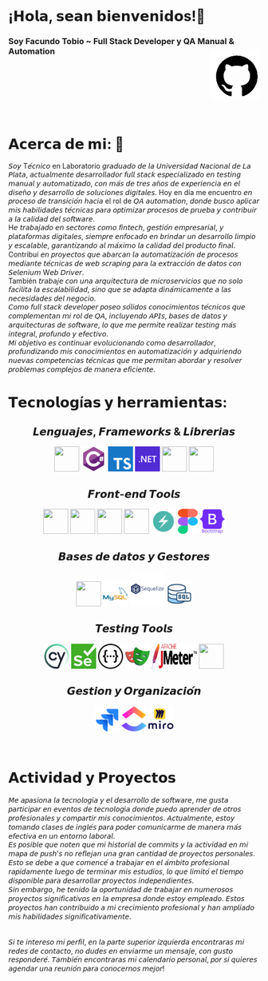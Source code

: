 # ¡𝗛𝗼𝗹𝗮, 𝘀𝗲𝗮𝗻 𝗯𝗶𝗲𝗻𝘃𝗲𝗻𝗶𝗱𝗼s!👋 
<h3>Soy Facundo Tobio ~ Full Stack Developer y QA Manual & Automation</h3>
<p align="right" >
  <img src="/assets/github.gif" width="100" style="position: relative; top: -30px;"/>
</p>

# 𝗔𝗰𝗲𝗿𝗰𝗮 𝗱𝗲 𝗺𝗶:  💬

𝘚𝘰𝘺 T𝘦́𝘤𝘯𝘪𝘤𝘰 en Laboratorio 𝘨𝘳𝘢𝘥𝘶𝘢𝘥𝘰 𝘥𝘦 𝘭𝘢 𝘜𝘯𝘪𝘷𝘦𝘳𝘴𝘪𝘥𝘢𝘥 𝘕𝘢𝘤𝘪𝘰𝘯𝘢𝘭 𝘥𝘦 𝘓𝘢 𝘗𝘭𝘢𝘵𝘢, 𝘢𝘤𝘵𝘶𝘢𝘭𝘮𝘦𝘯𝘵𝘦 𝘥𝘦𝘴𝘢𝘳𝘳𝘰𝘭𝘭𝘢𝘥𝘰𝘳 𝘧𝘶𝘭𝘭 𝘴𝘵𝘢𝘤𝘬 𝘦𝘴𝑝𝘦𝘤𝘪𝘢𝘭𝘪𝘻𝘢𝘥𝘰 𝘦𝘯 𝘵𝘦𝘴𝘵𝘪𝘯𝘨 𝘮𝘢𝘯𝘶𝘢𝘭 𝘺 𝘢𝘶𝘵𝘰𝘮𝘢𝘵𝘪𝘻𝘢𝘥𝘰, 𝘤𝘰𝘯 𝘮𝘢́𝘴 𝘥𝘦 𝘵𝘳𝘦𝘴 𝘢ñ𝘰𝘴 𝘥𝘦 𝘦𝘹𝑝𝘦𝘳𝘪𝘦𝘯𝘤𝘪𝘢 𝘦𝘯 𝘦𝘭 𝘥𝘪𝘴𝘦ñ𝘰 𝘺 𝘥𝘦𝘴𝘢𝘳𝘳𝘰𝘭𝘭𝘰 𝘥𝘦 𝘴𝘰𝘭𝘶𝘤𝘪𝘰𝘯𝘦𝘴 𝘥𝘪𝘨𝘪𝘵𝘢𝘭𝘦𝘴. Hoy en día me encuentro 𝘦𝘯 𝑝𝘳𝘰𝘤𝘦𝘴𝘰 𝘥𝘦 𝘵𝘳𝘢𝘯𝘴𝘪𝘤𝘪𝘰́𝘯 𝘩𝘢𝘤𝘪𝘢 el rol de 𝘘𝘈 𝘢𝘶𝘵𝘰𝘮𝘢𝘵𝘪𝘰𝘯, 𝘥𝘰𝘯𝘥𝘦 𝘣𝘶𝘴𝘤𝘰 𝘢𝑝𝘭𝘪𝘤𝘢𝘳 𝘮𝘪𝘴 𝘩𝘢𝘣𝘪𝘭𝘪𝘥𝘢𝘥𝘦𝘴 𝘵𝘦́𝘤𝘯𝘪𝘤𝘢𝘴 𝑝𝘢𝘳𝘢 𝘰𝑝𝘵𝘪𝘮𝘪𝘻𝘢𝘳 𝑝𝘳𝘰𝘤𝘦𝘴𝘰𝘴 𝘥𝘦 𝑝𝘳𝘶𝘦𝘣𝘢 𝘺 𝘤𝘰𝘯𝘵𝘳𝘪𝘣𝘶𝘪𝘳 𝘢 𝘭𝘢 𝘤𝘢𝘭𝘪𝘥𝘢𝘥 𝘥𝘦𝘭 𝘴𝘰𝘧𝘵𝘸𝘢𝘳𝘦.
</br>
H𝘦 𝘵𝘳𝘢𝘣𝘢𝘫𝘢𝘥𝘰 𝘦𝘯 𝘴𝘦𝘤𝘵𝘰𝘳𝘦𝘴 𝘤𝘰𝘮𝘰 𝘧𝘪𝘯𝘵𝘦𝘤𝘩, 𝘨𝘦𝘴𝘵𝘪𝘰́𝘯 𝘦𝘮𝑝𝘳𝘦𝘴𝘢𝘳𝘪𝘢𝘭, 𝘺 𝑝𝘭𝘢𝘵𝘢𝘧𝘰𝘳𝘮𝘢𝘴 𝘥𝘪𝘨𝘪𝘵𝘢𝘭𝘦𝘴, 𝘴𝘪𝘦𝘮𝑝𝘳𝘦 𝘦𝘯𝘧𝘰𝘤𝘢𝘥𝘰 𝘦𝘯 𝘣𝘳𝘪𝘯𝘥𝘢𝘳 𝘶𝘯 𝘥𝘦𝘴𝘢𝘳𝘳𝘰𝘭𝘭𝘰 𝘭𝘪𝘮𝑝𝘪𝘰 𝘺 𝘦𝘴𝘤𝘢𝘭𝘢𝘣𝘭𝘦, 𝘨𝘢𝘳𝘢𝘯𝘵𝘪𝘻𝘢𝘯𝘥𝘰 𝘢𝘭 𝘮𝘢́𝘹𝘪𝘮𝘰 𝘭𝘢 𝘤𝘢𝘭𝘪𝘥𝘢𝘥 𝘥𝘦𝘭 𝑝𝘳𝘰𝘥𝘶𝘤𝘵𝘰 𝘧𝘪𝘯𝘢𝘭.
</br>
Contribuí 𝘦𝘯 𝑝𝘳𝘰𝘺𝘦𝘤𝘵𝘰𝘴 𝘲𝘶𝘦 𝘢𝘣𝘢𝘳𝘤𝘢𝘯 𝘭𝘢 𝘢𝘶𝘵𝘰𝘮𝘢𝘵𝘪𝘻𝘢𝘤𝘪𝘰́𝘯 𝘥𝘦 𝑝𝘳𝘰𝘤𝘦𝘴𝘰𝘴 𝘮𝘦𝘥𝘪𝘢𝘯𝘵𝘦 𝘵𝘦́𝘤𝘯𝘪𝘤𝘢𝘴 𝘥𝘦 𝘸𝘦𝘣 𝘴𝘤𝘳𝘢𝑝𝘪𝘯𝘨 𝑝𝘢𝘳𝘢 𝘭𝘢 𝘦𝘹𝘵𝘳𝘢𝘤𝘤𝘪𝘰́𝘯 𝘥𝘦 𝘥𝘢𝘵𝘰𝘴 𝘤𝘰𝘯 𝘚𝘦𝘭𝘦𝘯𝘪𝘶𝘮 W𝘦𝘣 𝘋𝘳𝘪𝘷𝘦𝘳.
</br>
También 𝘵𝘳𝘢𝘣𝘢𝘫𝘦 𝘤𝘰𝘯 𝘶𝘯𝘢 𝘢𝘳𝘲𝘶𝘪𝘵𝘦𝘤𝘵𝘶𝘳𝘢 𝘥𝘦 𝘮𝘪𝘤𝘳𝘰𝘴𝘦𝘳𝘷𝘪𝘤𝘪𝘰𝘴 𝘲𝘶𝘦 𝘯𝘰 𝘴𝘰𝘭𝘰 𝘧𝘢𝘤𝘪𝘭𝘪𝘵𝘢 𝘭𝘢 𝘦𝘴𝘤𝘢𝘭𝘢𝘣𝘪𝘭𝘪𝘥𝘢𝘥, 𝘴𝘪𝘯𝘰 𝘲𝘶𝘦 𝘴𝘦 𝘢𝘥𝘢𝑝𝘵𝘢 𝘥𝘪𝘯𝘢́𝘮𝘪𝘤𝘢𝘮𝘦𝘯𝘵𝘦 𝘢 𝘭𝘢𝘴 𝘯𝘦𝘤𝘦𝘴𝘪𝘥𝘢𝘥𝘦𝘴 𝘥𝘦𝘭 𝘯𝘦𝘨𝘰𝘤𝘪𝘰.
</br>
𝘊𝘰𝘮𝘰 𝘧𝘶𝘭𝘭 𝘴𝘵𝘢𝘤𝘬 𝘥𝘦𝘷𝘦𝘭𝘰𝑝𝘦𝘳 𝑝𝘰𝘴𝘦𝘰 𝘴𝘰́𝘭𝘪𝘥𝘰𝘴 𝘤𝘰𝘯𝘰𝘤𝘪𝘮𝘪𝘦𝘯𝘵𝘰𝘴 𝘵𝘦́𝘤𝘯𝘪𝘤𝘰𝘴 𝘲𝘶𝘦 𝘤𝘰𝘮𝑝𝘭𝘦𝘮𝘦𝘯𝘵𝘢𝘯 𝘮𝘪 𝘳𝘰𝘭 𝘥𝘦 𝘘𝘈, 𝘪𝘯𝘤𝘭𝘶𝘺𝘦𝘯𝘥𝘰 𝘈𝘗𝘐𝘴, 𝘣𝘢𝘴𝘦𝘴 𝘥𝘦 𝘥𝘢𝘵𝘰𝘴 𝘺 𝘢𝘳𝘲𝘶𝘪𝘵𝘦𝘤𝘵𝘶𝘳𝘢𝘴 𝘥𝘦 𝘴𝘰𝘧𝘵𝘸𝘢𝘳𝘦, 𝘭𝘰 𝘲𝘶𝘦 𝘮𝘦 𝑝𝘦𝘳𝘮𝘪𝘵𝘦 𝘳𝘦𝘢𝘭𝘪𝘻𝘢𝘳 𝘵𝘦𝘴𝘵𝘪𝘯𝘨 𝘮𝘢́𝘴 𝘪𝘯𝘵𝘦𝘨𝘳𝘢𝘭, 𝑝𝘳𝘰𝘧𝘶𝘯𝘥𝘰 𝘺 𝘦𝘧𝘦𝘤𝘵𝘪𝘷𝘰.
</br>
𝘔𝘪 𝘰𝘣𝘫𝘦𝘵𝘪𝘷𝘰 𝘦𝘴 𝘤𝘰𝘯𝘵𝘪𝘯𝘶𝘢𝘳 𝘦𝘷𝘰𝘭𝘶𝘤𝘪𝘰𝘯𝘢𝘯𝘥𝘰 𝘤𝘰𝘮𝘰 𝘥𝘦𝘴𝘢𝘳𝘳𝘰𝘭𝘭𝘢𝘥𝘰𝘳, 𝑝𝘳𝘰𝘧𝘶𝘯𝘥𝘪𝘻𝘢𝘯𝘥𝘰 𝘮𝘪𝘴 𝘤𝘰𝘯𝘰𝘤𝘪𝘮𝘪𝘦𝘯𝘵𝘰𝘴 𝘦𝘯 𝘢𝘶𝘵𝘰𝘮𝘢𝘵𝘪𝘻𝘢𝘤𝘪𝘰́𝘯 𝘺 𝘢𝘥𝘲𝘶𝘪𝘳𝘪𝘦𝘯𝘥𝘰 𝘯𝘶𝘦𝘷𝘢𝘴 𝘤𝘰𝘮𝑝𝘦𝘵𝘦𝘯𝘤𝘪𝘢𝘴 𝘵𝘦́𝘤𝘯𝘪𝘤𝘢𝘴 𝘲𝘶𝘦 𝘮𝘦 𝑝𝘦𝘳𝘮𝘪𝘵𝘢𝘯 𝘢𝘣𝘰𝘳𝘥𝘢𝘳 𝘺 𝘳𝘦𝘴𝘰𝘭𝘷𝘦𝘳 𝑝𝘳𝘰𝘣𝘭𝘦𝘮𝘢𝘴 𝘤𝘰𝘮𝑝𝘭𝘦𝘫𝘰𝘴 𝘥𝘦 𝘮𝘢𝘯𝘦𝘳𝘢 𝘦𝘧𝘪𝘤𝘪𝘦𝘯𝘵𝘦.

# 𝗧𝗲𝗰𝗻𝗼𝗹𝗼𝗴í𝗮𝘀 𝘆 𝗵𝗲𝗿𝗿𝗮𝗺𝗶𝗲𝗻𝘁𝗮𝘀:

<h2 align="center">𝙇𝙚𝙣𝙜𝙪𝙖𝙟𝙚𝙨, 𝙁𝙧𝙖𝙢𝙚𝙬𝙤𝙧𝙠𝙨 & 𝙇𝙞𝙗𝙧𝙚𝙧𝙞𝙖𝙨</h2>
<div class="image-container" align="center" >
<a ><img src="https://github.com/Facundotobio/Facundotobio/assets/109319944/71de8592-9798-4fe5-a8c6-356adf2120fe" width="50" height="50"/> </a>
<a><img src="https://raw.githubusercontent.com/devicons/devicon/master/icons/csharp/csharp-original.svg"  width="50" height="50" /> </a>
<a><img src="/assets/ts.png"  width="50" height="50" /> </a>
<a><img src="/assets/net.png"  width="50" height="50" /> </a>
<a><img src="https://github.com/Facundotobio/Facundotobio/assets/109319944/2cba8b15-82c2-465a-a8cc-13ecc3a3cb61" width="50" height="50"/> </a>
<a><img src="https://github.com/Facundotobio/Facundotobio/assets/109319944/acbdbad7-afe3-408b-9a66-392334194dfe"  width="50" height="50"/> </a>
</div>

<h2 align="center"> 𝙁𝙧𝙤𝙣𝙩-𝙚𝙣𝙙 𝙏𝙤𝙤𝙡𝙨</h2>
<div align="center">
<a><img src="https://github.com/Facundotobio/Facundotobio/assets/109319944/80550929-9024-4e8b-a048-29e671d7095c"  width="50" height="50"/> </a>
<a><img src="https://github.com/Facundotobio/Facundotobio/assets/109319944/a0f9128c-b352-43fb-b8fe-4bee305fb247"  width="50" height="50"/> </a>
<a><img src="https://github.com/Facundotobio/Facundotobio/assets/109319944/38d4dd66-fe1c-4e73-8400-e560e11f0359"  width="50" height="50"/> </a>
<a><img src="https://github.com/Facundotobio/Facundotobio/assets/109319944/7653ad66-31e0-4fde-a8db-af5577acb7d3"  width="50" height="50"/> </a>
<a><img  src="/assets/chackraUI.png" width="50" height="50" /> </a>
<a><img  src="/assets/figma.png" width="40" height="50"/> </a>
<a><img src="https://raw.githubusercontent.com/devicons/devicon/master/icons/bootstrap/bootstrap-plain-wordmark.svg" width="50" height="50"/> </a>
</div>
</div>

<h2 align="center"> 𝘽𝙖𝙨𝙚𝙨 𝙙𝙚 𝙙𝙖𝙩𝙤𝙨 𝙮 𝙂𝙚𝙨𝙩𝙤𝙧𝙚𝙨</h2>
<div align="center">
<a><img src="https://github.com/Facundotobio/Facundotobio/assets/109319944/d9acd696-1176-4f86-b02d-f3abb86b775e"  width="50" height="50"/> </a>
<a><img src="https://raw.githubusercontent.com/devicons/devicon/master/icons/mysql/mysql-original-wordmark.svg"  width="50" height="50"/> </a>
<a><img src="/assets/Sequelize.webp"  width="70" height="70"/> </a>
<a><img src="/assets/sql.png"  width="50" height="50" /> </a>
</div>

<h2 align="center">𝙏𝙚𝙨𝙩𝙞𝙣𝙜 𝙏𝙤𝙤𝙡𝙨</h2>
<div align="center" >
<a ><img src="/assets/cypressLogo.png" width="50" height="50"/> </a>
<a><img src="/assets/selenium.jpg" width="50" height="50"/> </a>
<a><img src="/assets/swagger.svg" width="50" height="50"/> </a>
<a><img src="/assets/playwright.webp"  width="50" height="50" /> </a>
<a><img src="/assets/JMeter.png"  width="90" height="50" /> </a>
<a><img src="https://github.com/Facundotobio/Facundotobio/assets/109319944/6f1929aa-16fd-4a28-bdb3-376e8ece558b"  width="50" height="50"/> </a>
</div>

<h2 align="center">𝙂𝙚𝙨𝙩𝙞𝙤𝙣 𝙮 𝙊𝙧𝙜𝙖𝙣𝙞𝙯𝙖𝙘𝙞𝙤́𝙣</h2>
<div class="image-container" align="center" >
<a ><img src="/assets/jira.svg" width="50" height="50"/> </a>
<a><img src="/assets/ClickUp.png"  width="50" height="50"/> </a>
<a><img src="/assets/miro.svg" width="50" height="50"/> </a>
</div>

<br />
<br />

# 𝗔𝗰𝘁𝗶𝘃𝗶𝗱𝗮𝗱 𝘆 𝗣𝗿𝗼𝘆𝗲𝗰𝘁𝗼𝘀
𝘔𝘦 𝘢𝑝𝘢𝘴𝘪𝘰𝘯𝘢 𝘭𝘢 𝘵𝘦𝘤𝘯𝘰𝘭𝘰𝘨í𝘢 𝘺 𝘦𝘭 𝘥𝘦𝘴𝘢𝘳𝘳𝘰𝘭𝘭𝘰 𝘥𝘦 𝘴𝘰𝘧𝘵𝘸𝘢𝘳𝘦, 𝘮𝘦 𝘨𝘶𝘴𝘵𝘢 𝑝𝘢𝘳𝘵𝘪𝘤𝘪𝑝𝘢𝘳 𝘦𝘯 𝘦𝘷𝘦𝘯𝘵𝘰𝘴 𝘥𝘦 𝘵𝘦𝘤𝘯𝘰𝘭𝘰𝘨í𝘢 𝘥𝘰𝘯𝘥𝘦 𝑝𝘶𝘦𝘥𝘰 𝘢𝑝𝘳𝘦𝘯𝘥𝘦𝘳 𝘥𝘦 𝘰𝘵𝘳𝘰𝘴 𝑝𝘳𝘰𝘧𝘦𝘴𝘪𝘰𝘯𝘢𝘭𝘦𝘴 𝘺 𝘤𝘰𝘮𝑝𝘢𝘳𝘵𝘪𝘳 𝘮𝘪𝘴 𝘤𝘰𝘯𝘰𝘤𝘪𝘮𝘪𝘦𝘯𝘵𝘰𝘴. 𝘈𝘤𝘵𝘶𝘢𝘭𝘮𝘦𝘯𝘵𝘦, 𝘦𝘴𝘵𝘰𝘺 𝘵𝘰𝘮𝘢𝘯𝘥𝘰 𝘤𝘭𝘢𝘴𝘦𝘴 𝘥𝘦 𝘪𝘯𝘨𝘭𝘦́𝘴 𝑝𝘢𝘳𝘢 𝑝𝘰𝘥𝘦𝘳 𝘤𝘰𝘮𝘶𝘯𝘪𝘤𝘢𝘳𝘮𝘦 𝘥𝘦 𝘮𝘢𝘯𝘦𝘳𝘢 𝘮𝘢́𝘴 𝘦𝘧𝘦𝘤𝘵𝘪𝘷𝘢 𝘦𝘯 𝘶𝘯 𝘦𝘯𝘵𝘰𝘳𝘯𝘰 𝘭𝘢𝘣𝘰𝘳𝘢𝘭.
<br />
𝘌𝘴 𝑝𝘰𝘴𝘪𝘣𝘭𝘦 𝘲𝘶𝘦 𝘯𝘰𝘵𝘦𝘯 𝘲𝘶𝘦 𝘮𝘪 𝘩𝘪𝘴𝘵𝘰𝘳𝘪𝘢𝘭 𝘥𝘦 𝘤𝘰𝘮𝘮𝘪𝘵𝘴 𝘺 𝘭𝘢 𝘢𝘤𝘵𝘪𝘷𝘪𝘥𝘢𝘥 𝘦𝘯 𝘮𝘪 𝘮𝘢𝑝𝘢 𝘥𝘦 𝑝𝘶𝘴𝘩'𝘴 𝘯𝘰 𝘳𝘦𝘧𝘭𝘦𝘫𝘢𝘯 𝘶𝘯𝘢 𝘨𝘳𝘢𝘯 𝘤𝘢𝘯𝘵𝘪𝘥𝘢𝘥 𝘥𝘦 𝑝𝘳𝘰𝘺𝘦𝘤𝘵𝘰𝘴 𝑝𝘦𝘳𝘴𝘰𝘯𝘢𝘭𝘦𝘴. 𝘌𝘴𝘵𝘰 𝘴𝘦 𝘥𝘦𝘣𝘦 𝘢 𝘲𝘶𝘦 𝘤𝘰𝘮𝘦𝘯𝘤𝘦́ 𝘢 𝘵𝘳𝘢𝘣𝘢𝘫𝘢𝘳 𝘦𝘯 𝘦𝘭 𝘢́𝘮𝘣𝘪𝘵𝘰 𝑝𝘳𝘰𝘧𝘦𝘴𝘪𝘰𝘯𝘢𝘭 𝘳𝘢𝑝𝘪𝘥𝘢𝘮𝘦𝘯𝘵𝘦 𝘭𝘶𝘦𝘨𝘰 𝘥𝘦 𝘵𝘦𝘳𝘮𝘪𝘯𝘢𝘳 𝘮𝘪𝘴 𝘦𝘴𝘵𝘶𝘥𝘪𝘰𝘴, 𝘭𝘰 𝘲𝘶𝘦 𝘭𝘪𝘮𝘪𝘵𝘰́ 𝘦𝘭 𝘵𝘪𝘦𝘮𝑝𝘰 𝘥𝘪𝘴𝑝𝘰𝘯𝘪𝘣𝘭𝘦 𝑝𝘢𝘳𝘢 𝘥𝘦𝘴𝘢𝘳𝘳𝘰𝘭𝘭𝘢𝘳 𝑝𝘳𝘰𝘺𝘦𝘤𝘵𝘰𝘴 𝘪𝘯𝘥𝘦𝑝𝘦𝘯𝘥𝘪𝘦𝘯𝘵𝘦𝘴.
<br />
𝘚𝘪𝘯 𝘦𝘮𝘣𝘢𝘳𝘨𝘰, 𝘩𝘦 𝘵𝘦𝘯𝘪𝘥𝘰 𝘭𝘢 𝘰𝑝𝘰𝘳𝘵𝘶𝘯𝘪𝘥𝘢𝘥 𝘥𝘦 𝘵𝘳𝘢𝘣𝘢𝘫𝘢𝘳 𝘦𝘯 𝘯𝘶𝘮𝘦𝘳𝘰𝘴𝘰𝘴 𝑝𝘳𝘰𝘺𝘦𝘤𝘵𝘰𝘴 𝘴𝘪𝘨𝘯𝘪𝘧𝘪𝘤𝘢𝘵𝘪𝘷𝘰𝘴 𝘦𝘯 𝘭𝘢 𝘦𝘮𝑝𝘳𝘦𝘴𝘢 𝘥𝘰𝘯𝘥𝘦 𝘦𝘴𝘵𝘰𝘺 𝘦𝘮𝑝𝘭𝘦𝘢𝘥𝘰. 𝘌𝘴𝘵𝘰𝘴 𝑝𝘳𝘰𝘺𝘦𝘤𝘵𝘰𝘴 𝘩𝘢𝘯 𝘤𝘰𝘯𝘵𝘳𝘪𝘣𝘶𝘪𝘥𝘰 𝘢 𝘮𝘪 𝘤𝘳𝘦𝘤𝘪𝘮𝘪𝘦𝘯𝘵𝘰 𝑝𝘳𝘰𝘧𝘦𝘴𝘪𝘰𝘯𝘢𝘭 𝘺 𝘩𝘢𝘯 𝘢𝘮𝑝𝘭𝘪𝘢𝘥𝘰 𝘮𝘪𝘴 𝘩𝘢𝘣𝘪𝘭𝘪𝘥𝘢𝘥𝘦𝘴 𝘴𝘪𝘨𝘯𝘪𝘧𝘪𝘤𝘢𝘵𝘪𝘷𝘢𝘮𝘦𝘯𝘵𝘦.
<br />
<br />
<br />
𝘚𝘪 𝘵𝘦 𝘪𝘯𝘵𝘦𝘳𝘦𝘴𝘰 𝘮𝘪 𝑝𝘦𝘳𝘧𝘪𝘭, 𝘦𝘯 𝘭𝘢 𝑝𝘢𝘳𝘵𝘦 𝘴𝘶𝑝𝘦𝘳𝘪𝘰𝘳 𝘪𝘻𝘲𝘶𝘪𝘦𝘳𝘥𝘢 𝘦𝘯𝘤𝘰𝘯𝘵𝘳𝘢𝘳𝘢𝘴 𝘮𝘪 𝘳𝘦𝘥𝘦𝘴 𝘥𝘦 𝘤𝘰𝘯𝘵𝘢𝘤𝘵𝘰, 𝘯𝘰 𝘥𝘶𝘥𝘦𝘴 𝘦𝘯 𝘦𝘯𝘷𝘪𝘢𝘳𝘮𝘦 𝘶𝘯 𝘮𝘦𝘯𝘴𝘢𝘫𝘦, 𝘤𝘰𝘯 𝘨𝘶𝘴𝘵𝘰 𝘳𝘦𝘴𝑝𝘰𝘯𝘥𝘦𝘳𝘦́.
𝘛𝘢𝘮𝘣𝘪𝘦́𝘯 𝘦𝘯𝘤𝘰𝘯𝘵𝘳𝘢𝘳𝘢𝘴 𝘮𝘪 𝘤𝘢𝘭𝘦𝘯𝘥𝘢𝘳𝘪𝘰 𝑝𝘦𝘳𝘴𝘰𝘯𝘢𝘭, 𝑝𝘰𝘳 𝘴𝘪 𝘲𝘶𝘪𝘦𝘳𝘦𝘴 𝘢𝘨𝘦𝘯𝘥𝘢𝘳 𝘶𝘯𝘢 𝘳𝘦𝘶𝘯𝘪𝘰́𝘯 𝑝𝘢𝘳𝘢 𝘤𝘰𝘯𝘰𝘤𝘦𝘳𝘯𝘰𝘴 𝘮𝘦𝘫𝘰𝘳!